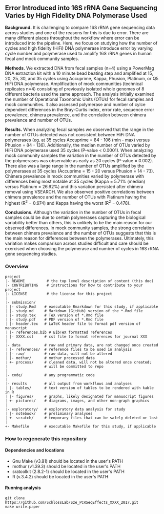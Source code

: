 ## Error Introduced into 16S rRNA Gene Sequencing Varies by High Fidelity DNA Polymerase Used

**Background.** It is challenging to compare 16S rRNA gene sequencing data across studies and
one of the reasons for this is due to error. There are many different places throughout the workflow where error can be introduced into the pipeline. Here, we focus on studying how the number of cycles and high fidelity (HiFi) DNA polymerase introduce error by varying cycle number and polymerase used to amplify 16S rRNA genes in human fecal and mock community samples.



**Methods.** We extracted DNA from fecal samples (n=4) using a PowerMag DNA extraction kit with a 10 minute bead beating step and amplified at 15, 20, 25, 30, and 35 cycles using Accuprime, Kappa, Phusion, Platinum, or Q5 HiFi DNA polymerase. Amplification of mock communities (technical replicates n=4) consisting of previously isolated whole genomes of 8 different bacteria used the same approach. The analysis initially examined the number of Operational Taxonomic Units (OTUs) for fecal samples and mock communities. It also assessed polymerase and number of cylce dependent differences in the Bray-Curtis index, error rate, sequence error prevalence, chimera prevalence, and the correlation between chimera prevalence and number of OTUs.



**Results.** When analyzing fecal samples we observed that the range in the number of OTUs
detected was not consistent between HiFi DNA polymerases (eg. at 35 cycles Accuprime = 84 - 106
(min - max) versus Phusion = 84 - 136). Additionally, the median number of OTUs varied by HiFi
DNA polymerase used 35 cycles (P-value < 0.0001). When analyzing mock community samples the variation in the number of OTUs detected by the polymerases was observable as early as 20 cycles (P-value = 0.002). There also was a large range in the number of OTUs amplified by the polymerases at 35 cycles (Accuprime = 15 - 20 versus Phusion = 14 - 73). Chimera prevalence in mock communities varied by polymerase with differences being most notable at 35 cycles (Kappa = 5.71% (median) versus Platinum = 26.62%) and this variation persisted after chimera removal using VSEARCH. We also observed positive correlations between chimera prevalence and the number of OTUs with Platinum having the highest (R<sup>2</sup> = 0.974) and Kappa having the worst (R<sup>2</sup> = 0.478).




**Conclusions.** Although the variation in the number of OTUs in fecal samples could be due to
certain polymerases capturing the biological variability better than others, this is unlikely to be the main reason for our observed differences. In mock community samples, the strong correlation between chimera prevalence and the number of OTUs suggests that this is the main reason for differences between the polymerases. Ultimately, this variation makes comparison across studies difficult and care should be exercised when choosing the polymerase and number of cycles in 16S rRNA gene sequencing studies.





### Overview

	project
	|- README          # the top level description of content (this doc)
	|- CONTRIBUTING    # instructions for how to contribute to your project
	|- LICENSE         # the license for this project
	|
	|- submission/
	| |- study.Rmd    # executable Rmarkdown for this study, if applicable
	| |- study.md     # Markdown (GitHub) version of the *.Rmd file
	| |- study.tex    # TeX version of *.Rmd file
	| |- study.pdf    # PDF version of *.Rmd file
	| |- header.tex   # LaTeX header file to format pdf version of manuscript
	| |- references.bib # BibTeX formatted references
	| |- XXXX.csl     # csl file to format references for journal XXX
	|
	|- data           # raw and primary data, are not changed once created
	| |- references/  # reference files to be used in analysis
	| |- raw/         # raw data, will not be altered
	| |- mothur/      # mothur processed data
	| +- process/     # cleaned data, will not be altered once created;
	|                 # will be committed to repo
	|
	|- code/          # any programmatic code
	|
	|- results        # all output from workflows and analyses
	| |- tables/      # text version of tables to be rendered with kable in R
	| |- figures/     # graphs, likely designated for manuscript figures
	| +- pictures/    # diagrams, images, and other non-graph graphics
	|
	|- exploratory/   # exploratory data analysis for study
	| |- notebook/    # preliminary analyses
	| +- scratch/     # temporary files that can be safely deleted or lost
	|
	+- Makefile       # executable Makefile for this study, if applicable


### How to regenerate this repository

#### Dependencies and locations
* Gnu Make (v3.81) should be located in the user's PATH
* mothur (v1.39.3) should be located in the user's PATH
* sratoolkit (2.8.2-1) should be located in the user's PATH
* R (v.3.4.2) should be located in the user's PATH


#### Running analysis

```
git clone https://github.com/SchlossLab/Sze_PCRSeqEffects_XXXX_2017.git
make write.paper
```
